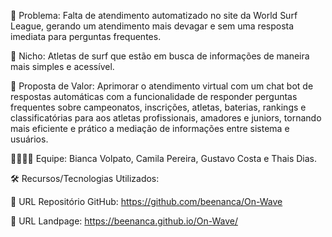🙁 Problema: Falta de atendimento automatizado no site da World Surf League, gerando um atendimento mais devagar e sem uma resposta imediata para perguntas frequentes.

🙂 Nicho: Atletas de surf que estão em busca de informações de maneira mais simples e acessível.

🎁 Proposta de Valor: Aprimorar o atendimento virtual com um chat bot de respostas automáticas com a funcionalidade de responder perguntas frequentes sobre campeonatos, inscrições, atletas, baterias, rankings e classificatórias para aos atletas profissionais, amadores e juniors, tornando mais eficiente e prático a mediação de informações entre sistema e usuários.

🧑‍💻👩‍💻 Equipe: Bianca Volpato, Camila Pereira, Gustavo Costa e Thais Dias.

🛠️ Recursos/Tecnologias Utilizados:

🔗 URL Repositório GitHub: https://github.com/beenanca/On-Wave

🛬 URL Landpage: https://beenanca.github.io/On-Wave/
